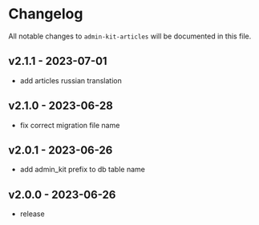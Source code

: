 # Changelog

All notable changes to `admin-kit-articles` will be documented in this file.

## v2.1.1 - 2023-07-01

- add articles russian translation

## v2.1.0 - 2023-06-28

- fix correct migration file name

## v2.0.1 - 2023-06-26

- add admin_kit prefix to db table name

## v2.0.0 - 2023-06-26

- release
